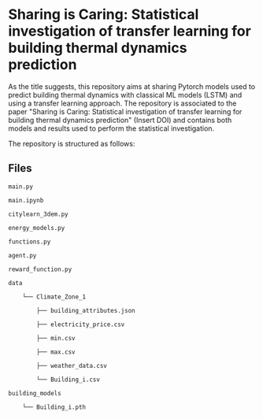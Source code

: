 # Sharing is Caring: Statistical investigation of transfer learning for building thermal dynamics prediction

As the title suggests, this repository aims at sharing Pytorch models used to predict building thermal dynamics with classical ML models (LSTM) and using a transfer learning approach.
The repository is associated to the paper "Sharing is Caring: Statistical investigation of transfer learning for building thermal dynamics prediction" (Insert DOI) and contains both models and results used to perform the statistical investigation.

The repository is structured as follows:

## Files
    main.py

    main.ipynb

    citylearn_3dem.py

    energy_models.py
    
    functions.py

    agent.py

    reward_function.py
    
    data

        └── Climate_Zone_1

            ├── building_attributes.json

            ├── electricity_price.csv

            ├── min.csv
            
            ├── max.csv

            ├── weather_data.csv

            └── Building_i.csv

    building_models

        └── Building_i.pth
